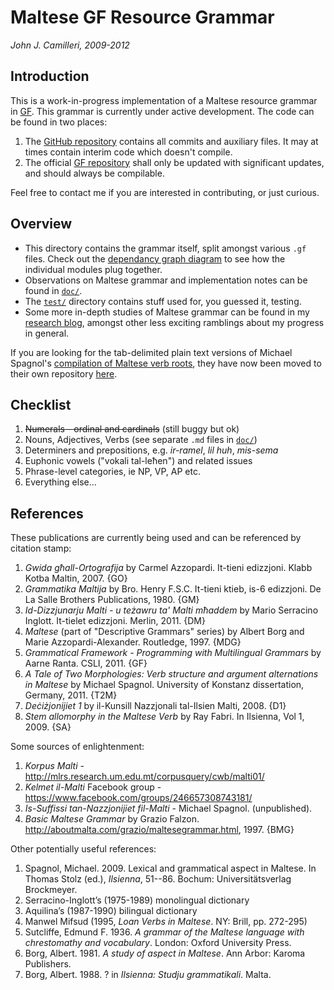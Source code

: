 # Maltese GF Resource Grammar
_John J. Camilleri, 2009-2012_  

## Introduction

This is a work-in-progress implementation of a Maltese resource grammar in [GF][3].
This grammar is currently under active development. The code can be found in two places:

1. The [GitHub repository][1] contains all commits and auxiliary files. It may at times contain interim code which doesn't compile.
1. The official [GF repository][2] shall only be updated with significant updates, and should always be compilable.

Feel free to contact me if you are interested in contributing, or just curious.

[1]: https://github.com/johnjcamilleri/Maltese-GF-Resource-Grammar
[2]: http://www.grammaticalframework.org/lib/src/maltese/
[3]: http://www.grammaticalframework.org/

## Overview

- This directory contains the grammar itself, split amongst various `.gf` files.
  Check out the [dependancy graph diagram][4] to see how the individual modules plug together.
- Observations on Maltese grammar and implementation notes can be found in [`doc/`][5].
- The [`test/`](https://github.com/johnjcamilleri/Maltese-GF-Resource-Grammar/tree/master/test) directory contains stuff used for, you guessed it, testing.
- Some more in-depth studies of Maltese grammar can be found in my [research blog][8], amongst other less exciting ramblings about my progress in general.

If you are looking for the tab-delimited plain text versions of Michael Spagnol's [compilation of Maltese verb roots][6], they have now
been moved to their own repository [here][7].


[4]: https://github.com/johnjcamilleri/Maltese-GF-Resource-Grammar/raw/master/doc/dependency_graph.png
[5]: https://github.com/johnjcamilleri/Maltese-GF-Resource-Grammar/tree/master/doc
[6]: http://mlrs.research.um.edu.mt/index.php?page=33
[7]: https://github.com/johnjcamilleri/maltese-verb-roots-db
[8]: http://blog.johnjcamilleri.com/category/academic/research/

## Checklist

1. ~~Numerals - ordinal and cardinals~~ (still buggy but ok)
1. Nouns, Adjectives, Verbs (see separate `.md` files in [`doc/`][5])
1. Determiners and prepositions, e.g. _ir-ramel_, _lil huh_, _mis-sema_
1. Euphonic vowels ("vokali tal-leħen") and related issues
1. Phrase-level categories, ie NP, VP, AP etc.
1. Everything else...

## References

These publications are currently being used and can be referenced by citation stamp:

1. _Gwida għall-Ortografija_ by Carmel Azzopardi. It-tieni edizzjoni. Klabb Kotba Maltin, 2007. {GO}
1. _Grammatika Maltija_ by Bro. Henry F.S.C. It-tieni ktieb, is-6 edizzjoni. De La Salle Brothers Publications, 1980. {GM}
1. _Id-Dizzjunarju Malti - u teżawru ta' Malti mħaddem_ by Mario Serracino Inglott. It-tielet edizzjoni. Merlin, 2011. {DM}
1. _Maltese_ (part of "Descriptive Grammars" series) by Albert Borg and Marie Azzopardi-Alexander. Routledge, 1997. {MDG}
1. _Grammatical Framework - Programming with Multilingual Grammars_ by Aarne Ranta. CSLI, 2011. {GF}
1. _A Tale of Two Morphologies: Verb structure and argument alternations in Maltese_ by Michael Spagnol. University of Konstanz dissertation, Germany, 2011. {T2M}
1. _Deċiżjonijiet 1_ by il-Kunsill Nazzjonali tal-Ilsien Malti, 2008. {D1}
1. _Stem allomorphy in the Maltese Verb_ by Ray Fabri. In Ilsienna, Vol 1, 2009. {SA}

Some sources of enlightenment:

1. _Korpus Malti_ - <http://mlrs.research.um.edu.mt/corpusquery/cwb/malti01/>
1. _Kelmet il-Malti_ Facebook group - <https://www.facebook.com/groups/246657308743181/>
1. _Is-Suffissi tan-Nazzjonijiet fil-Malti_ - Michael Spagnol. (unpublished).
1. _Basic Maltese Grammar_ by Grazio Falzon. <http://aboutmalta.com/grazio/maltesegrammar.html>, 1997. {BMG}

Other potentially useful references:

1. Spagnol, Michael. 2009. Lexical and grammatical aspect in Maltese. In Thomas Stolz (ed.), _Ilsienna_, 51--86. Bochum: Universitätsverlag Brockmeyer.
1. Serracino-Inglott’s (1975-1989) monolingual dictionary
1. Aquilina’s (1987-1990) bilingual dictionary
1. Manwel Mifsud (1995, _Loan Verbs in Maltese_. NY: Brill, pp. 272-295)
1. Sutcliffe, Edmund F. 1936. _A grammar of the Maltese language with chrestomathy and vocabulary_. London: Oxford University Press.
1. Borg, Albert. 1981. _A study of aspect in Maltese_. Ann Arbor: Karoma Publishers.
1. Borg, Albert. 1988. ? in _Ilsienna: Studju grammatikali_. Malta.

